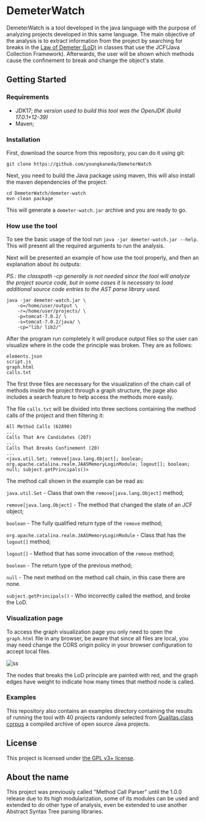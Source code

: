 # DemeterWatch

DemeterWatch is a tool developed in the java language with the purpose of analyzing projects developed in this same language.
The main objective of the analysis is to extract information from the project by searching for breaks in the 
[Law of Demeter (LoD)](https://www2.ccs.neu.edu/research/demeter/demeter-method/LawOfDemeter/paper-boy/demeter.pdf) in classes 
that use the JCF(Java Collection Framework). Afterwards, the user will be shown which methods cause the confinement to 
break and change the object's state.

## Getting Started

### Requirements

* JDK17; *the version used to build this tool was the OpenJDK (build 17.0.1+12-39)*
* Maven;

### Installation

First, download the source from this repository, you can do it using git:
```shell
git clone https://github.com/youngkaneda/DemeterWatch
```
Next, you need to build the Java package using maven, this will also install the maven dependencies of the project:
```shell
cd DemeterWatch/demeter-watch
mvn clean package
```
This will generate a `demeter-watch.jar` archive and you are ready to go.

### How use the tool

To see the basic usage of the tool run `java -jar demeter-watch.jar --help`. This will present all the required arguments 
to run the analysis.

Next will be presented an example of how use the tool properly, and then an explanation about its outputs:

*PS.: the classpath -cp generally is not needed since the tool will analyze the project source code, but in some cases it 
is necessary to load additional source code entries to the AST parse library used.*
```shell
java -jar demeter-watch.jar \
    -o=/home/user/output \ 
    -r=/home/user/projects/ \
    -p=tomcat-7.0.2/ \
    -s=tomcat-7.0.2/java/ \
    -cp="lib/ lib2/"
```
After the program run completely it will produce output files so the user can visualize where in the code the principle was 
broken. They are as follows:
```
elements.json
script.js
graph.html
calls.txt
```
The first three files are necessary for the visualization of the chain call of methods inside the project through a graph 
structure, the page also includes a search feature to help access the methods more easily.

The file `calls.txt` will be divided into three sections containing the method calls of the project and then filtering it:
```text
All Method Calls (62890)
...
Calls That Are Candidates (207)
...
Calls That Breaks Confinement (20)
...
<java.util.Set; remove[java.lang.Object]; boolean; org.apache.catalina.realm.JAASMemoryLoginModule; logout[]; boolean; null; subject.getPrincipals()>
```
The method call shown in the example can be read as:

`java.util.Set` - Class that own the `remove[java.lang.Object]` method;

`remove[java.lang.Object]` - The method that changed the state of an JCF object;

`boolean` - The fully qualified return type of the `remove` method;

`org.apache.catalina.realm.JAASMemoryLoginModule` - Class that has the `logout[]` method;

`logout[]` - Method that has some invocation of the `remove` method;

`boolean` - The return type of the previous method;

`null` - The next method on the method call chain, in this case there are none.

`subject.getPrincipals()` - Who incorrectly called the method, and broke the LoD.

### Visualization page

To access the graph visualization page you only need to open the `graph.html` file in any browser, be aware that since all 
files are local, you may need change the CORS origin policy in your browser configuration to accept local files.

![ss](https://i.imgur.com/M6GNKEf.png)

The nodes that breaks the LoD principle are painted with red, and the graph edges have weight to indicate how many times 
that method node is called.

### Examples

This repository also contains an examples directory containing the results of running the tool with 40 projects randomly 
selected from [Qualitas.class corpus](http://java.labsoft.dcc.ufmg.br/qualitas.class/index.html) a compiled archive of 
open source Java projects.

## License

This project is licensed under [the GPL v3+ license](https://github.com/youngkaneda/DemeterWatch/blob/master/COPYING).

## About the name

This project was previously called "Method Call Parser" until the 1.0.0 release due to its high modularization, some of its 
modules can be used and extended to do other type of analysis, even be extended to use another Abstract Syntax Tree parsing 
libraries.